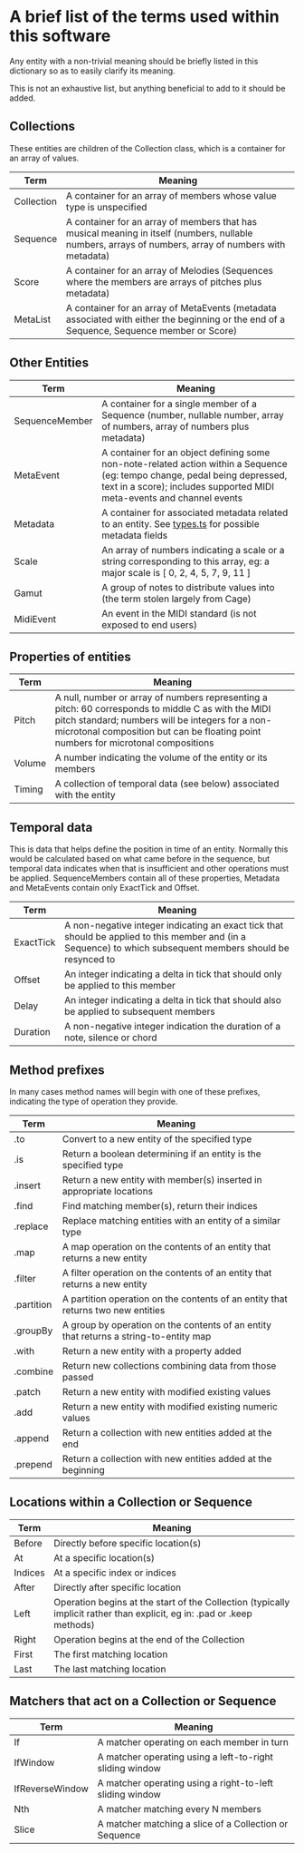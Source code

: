 # A brief list of the terms used within this software

Any entity with a non-trivial meaning should be briefly listed in this dictionary so as to easily clarify its meaning.

This is not an exhaustive list, but anything beneficial to add to it should be added.

## Collections

These entities are children of the Collection class, which is a container for an array of values.

| Term | Meaning |
|---|---|
| Collection | A container for an array of members whose value type is unspecified |
| Sequence | A container for an array of members that has musical meaning in itself (numbers, nullable numbers, arrays of numbers, array of numbers with metadata) |
| Score | A container for an array of Melodies (Sequences where the members are arrays of pitches plus metadata) |
| MetaList | A container for an array of MetaEvents (metadata associated with either the beginning or the end of a Sequence, Sequence member or Score) |

## Other Entities 

| Term | Meaning |
|---|---|
| SequenceMember | A container for a single member of a Sequence (number, nullable number, array of numbers, array of numbers plus metadata) |
| MetaEvent | A container for an object defining some non-note-related action within a Sequence (eg: tempo change, pedal being depressed, text in a score); includes supported MIDI meta-events and channel events |
| Metadata | A container for associated metadata related to an entity. See [types.ts](../src/types.ts) for possible metadata fields |
| Scale | An array of numbers indicating a scale or a string corresponding to this array, eg: a major scale is [ 0, 2, 4, 5, 7, 9, 11 ] |
| Gamut | A group of notes to distribute values into (the term stolen largely from Cage) |
| MidiEvent | An event in the MIDI standard (is not exposed to end users) |

## Properties of entities

| Term | Meaning |
|---|---|
| Pitch | A null, number or array of numbers representing a pitch: 60 corresponds to middle C as with the MIDI pitch standard; numbers will be integers for a non-microtonal composition but can be floating point numbers for microtonal compositions |
| Volume | A number indicating the volume of the entity or its members |
| Timing | A collection of temporal data (see below) associated with the entity |

## Temporal data

This is data that helps define the position in time of an entity. Normally this would be calculated based on what came before in the sequence, but temporal data indicates when that is insufficient and other operations must be applied. SequenceMembers contain all of these properties, Metadata and MetaEvents contain only ExactTick and Offset.

| Term | Meaning |
|---|---|
| ExactTick | A non-negative integer indicating an exact tick that should be applied to this member and (in a Sequence) to which subsequent members should be resynced to |
| Offset | An integer indicating a delta in tick that should only be applied to this member |
| Delay | An integer indicating a delta in tick that should also be applied to subsequent members |
| Duration | A non-negative integer indication the duration of a note, silence or chord |

## Method prefixes

In many cases method names will begin with one of these prefixes, indicating the type of operation they provide.

| Term | Meaning |
|---|---|
| .to | Convert to a new entity of the specified type |
| .is | Return a boolean determining if an entity is the specified type |
| .insert | Return a new entity with member(s) inserted in appropriate locations |
| .find | Find matching member(s), return their indices |
| .replace | Replace matching entities with an entity of a similar type |
| .map | A map operation on the contents of an entity that returns a new entity |
| .filter | A filter operation on the contents of an entity that returns a new entity |
| .partition | A partition operation on the contents of an entity that returns two new entities |
| .groupBy | A group by operation on the contents of an entity that returns a string-to-entity map |
| .with | Return a new entity with a property added |
| .combine | Return new collections combining data from those passed |
| .patch | Return a new entity with modified existing values |
| .add | Return a new entity with modified existing numeric values |
| .append | Return a collection with new entities added at the end |
| .prepend | Return a collection with new entities added at the beginning |

## Locations within a Collection or Sequence

| Term | Meaning |
|---|---|
| Before | Directly before specific location(s) |
| At | At a specific location(s) |
| Indices | At a specific index or indices |
| After | Directly after specific location |
| Left | Operation begins at the start of the Collection (typically implicit rather than explicit, eg in: .pad or .keep methods) |
| Right | Operation begins at the end of the Collection |
| First | The first matching location |
| Last | The last matching location |

## Matchers that act on a Collection or Sequence

| Term | Meaning |
|---|---|
| If | A matcher operating on each member in turn |
| IfWindow | A matcher operating using a left-to-right sliding window |
| IfReverseWindow | A matcher operating using a right-to-left sliding window |
| Nth | A matcher matching every N members |
| Slice | A matcher matching a slice of a Collection or Sequence |
